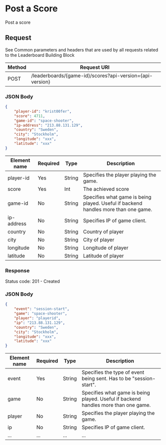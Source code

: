 # Post a Score

Post a score

## Request

See Common parameters and headers that are used by all requests related to the Leaderboard Building Block

Method  | Request URI
------- | -----------
POST    | /leaderboards/{game-id}/scores?api-version={api-version}

### JSON Body
```json
{
    "player-id": "krist00fer",
    "score": 4711,
    "game-id": "space-shooter",
    "ip-address": "213.88.131.129",
    "country": "Sweden",
    "city": "Stockholm",
    "longitude": "xxx",
    "latitude": "xxx"
}
```

Element name        | Required  | Type      | Description
------------------- | --------- | --------- | -----------
player-id           | Yes       | String    | Specifies the player playing the game.
score               | Yes       | Int       | The achieved score
game-id             | No        | String    | Specifies what game is being played. Useful if backend handles more than one game.
ip-address          | No        | String    | Specifies IP of game client.
country             | No        | String    | Country of player
city                | No        | String    | City of player
longitude           | No        | String    | Longitude of player
latitude            | No        | String    | Latitude of player

### Response

Status code: 201 - Created

### JSON Body
```json
{
    "event": "session-start",
    "game": "space-shooter",
    "player": "playerid",
    "ip": "213.88.131.129",
    "country": "Sweden",
    "city": "Stockholm",
    "longitude": "xxx",
    "latitude": "xxx"
}
```

Element name | Required | Type   | Description
------------ | -------- | ------ | -----------
event        | Yes      | String | Specifies the type of event being sent. Has to be "session-start".
game         | No       | String | Specifies what game is being played. Useful if backend handles more than one game.
player       | No       | String | Specifies the player playing the game.
ip           | No       | String | Specifies IP of game client.
...          | ...      | ...    | ...
